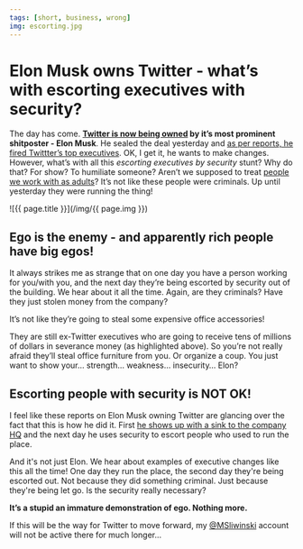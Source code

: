 ```yaml
---
tags: [short, business, wrong]
img: escorting.jpg
---
```


# Elon Musk owns Twitter - what’s with escorting executives with security?

The day has come. **[Twitter is now being owned](https://twitter.com/elonmusk/status/1585841080431321088) by it’s most prominent shitposter - Elon Musk**. He sealed the deal yesterday and [as per reports, he fired Twittter’s top executives](https://www.theverge.com/2022/10/27/23184519/elon-musk-twitter-acquisition-deal-complete-agreement). OK, I get it, he wants to make changes. However, what’s with all this *escorting executives by security* stunt? Why do that? For show? To humiliate someone? Aren’t we supposed to treat [people we work with as adults](/adults)? It’s not like these people were criminals. Up until yesterday they were running the thing!

<!--More-->

![{{ page.title }}](/img/{{ page.img }})

## Ego is the enemy - and apparently rich people have big egos!

It always strikes me as strange that on one day you have a person working for you/with you, and the next day they’re being escorted by security out of the building. We hear about it all the time. Again, are they criminals? Have they just stolen money from the company?

It’s not like they’re going to steal some expensive office accessories!

They are still ex-Twitter executives who are going to receive tens of millions of dollars in severance money (as highlighted above). So you’re not really afraid they’ll steal office furniture from you. Or organize a coup. You just want to show your… strength… weakness… insecurity… Elon?

## Escorting people with security is NOT OK!

I feel like these reports on Elon Musk owning Twitter are glancing over the fact that this is how he did it. First [he shows up with a sink to the company HQ](https://twitter.com/elonmusk/status/1585341984679469056) and the next day he uses security to escort people who used to run the place.

And it's not just Elon. We hear about examples of executive changes like this all the time! One day they run the place, the second day they're being escorted out. Not because they did something criminal. Just because they're being let go. Is the security really necessary?

**It’s a stupid an immature demonstration of ego. Nothing more.**

If this will be the way for Twitter to move forward, my [@MSliwinski](https://twitter.com/MSliwinski) account will not be active there for much longer…

[n]: https://michael.gratis/nozbe